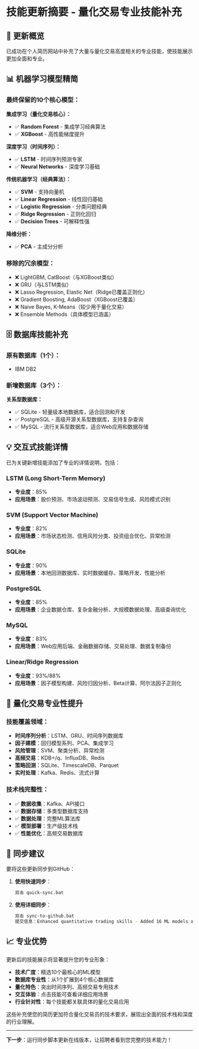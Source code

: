 # 技能更新摘要 - 量化交易专业技能补充

## 🚀 更新概览

已成功在个人简历网站中补充了大量与量化交易高度相关的专业技能，使技能展示更加全面和专业。

## 📊 机器学习模型精简

### 最终保留的10个核心模型：

**集成学习（量化交易核心）：**
- ✅ **Random Forest** - 集成学习经典算法
- ✅ **XGBoost** - 高性能梯度提升

**深度学习（时间序列）：**
- ✅ **LSTM** - 时间序列预测专家
- ✅ **Neural Networks** - 深度学习基础

**传统机器学习（经典算法）：**
- ✅ **SVM** - 支持向量机
- ✅ **Linear Regression** - 线性回归基础
- ✅ **Logistic Regression** - 分类问题经典
- ✅ **Ridge Regression** - 正则化回归
- ✅ **Decision Trees** - 可解释性强

**降维分析：**
- ✅ **PCA** - 主成分分析

### 移除的冗余模型：
- ❌ LightGBM, CatBoost（与XGBoost类似）
- ❌ GRU（与LSTM类似）
- ❌ Lasso Regression, Elastic Net（Ridge已覆盖正则化）
- ❌ Gradient Boosting, AdaBoost（XGBoost已覆盖）
- ❌ Naive Bayes, K-Means（较少用于量化交易）
- ❌ Ensemble Methods（具体模型已涵盖）

## 🗄️ 数据库技能补充

### 原有数据库（1个）：
- IBM DB2

### 新增数据库（3个）：
**关系型数据库：**
- ✅ SQLite - 轻量级本地数据库，适合回测和开发
- ✅ PostgreSQL - 高级开源关系型数据库，支持复杂查询
- ✅ MySQL - 流行关系型数据库，适合Web应用和数据存储

## 💡 交互式技能详情

已为关键新增技能添加了专业的详情说明，包括：

### LSTM (Long Short-Term Memory)
- **专业度**：85%
- **应用场景**：股价预测、市场波动预测、交易信号生成、风险模式识别

### SVM (Support Vector Machine)
- **专业度**：82%
- **应用场景**：市场状态检测、信用风险分类、投资组合优化、异常检测

### SQLite
- **专业度**：90%
- **应用场景**：本地回测数据库、实时数据缓存、策略开发、性能分析

### PostgreSQL
- **专业度**：85%
- **应用场景**：企业数据仓库、复杂金融分析、大规模数据处理、高级查询优化

### MySQL
- **专业度**：83%
- **应用场景**：Web应用后端、金融数据存储、交易处理、数据复制备份

### Linear/Ridge Regression
- **专业度**：93%/88%
- **应用场景**：因子模型构建、风险归因分析、Beta计算、阿尔法因子正则化

## 🎯 量化交易专业性提升

### 技能覆盖领域：
- **时间序列分析**：LSTM、GRU、时间序列数据库
- **因子建模**：回归模型系列、PCA、集成学习
- **风险管理**：SVM、聚类分析、异常检测
- **高频交易**：KDB+/q、InfluxDB、Redis
- **策略回测**：SQLite、TimescaleDB、Parquet
- **实时处理**：Kafka、Redis、流式计算

### 技术栈完整性：
- ✅ **数据收集**：Kafka、API接口
- ✅ **数据存储**：多类型数据库支持
- ✅ **数据处理**：完整ML算法库
- ✅ **模型部署**：生产级技术栈
- ✅ **性能优化**：高频交易数据库

## 🔄 同步建议

要将这些更新同步到GitHub：

1. **使用快速同步**：
   ```bash
   双击 quick-sync.bat
   ```

2. **使用详细同步**：
   ```bash
   双击 sync-to-github.bat
   提交信息：Enhanced quantitative trading skills - Added 16 ML models and 11 databases
   ```

## 📈 专业优势

更新后的技能展示将显著提升您的专业形象：

- **技术广度**：精选10个最核心的ML模型
- **数据库专业性**：从1个扩展到4个核心数据库
- **量化特色**：突出时间序列、高频交易专用技术
- **交互体验**：点击技能可查看详细应用场景
- **行业针对性**：每个技能都关联具体的量化交易应用

这些补充使您的简历更加符合量化交易员的技术要求，展现出全面的技术栈和深度的行业理解。

---

**下一步**：运行同步脚本更新在线版本，让招聘者看到您完整的技术能力！
